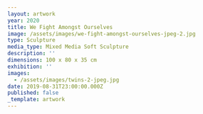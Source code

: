 ```yaml
---
layout: artwork
year: 2020
title: We Fight Amongst Ourselves
image: /assets/images/we-fight-amongst-ourselves-jpeg-2.jpg
type: Sculpture
media_type: Mixed Media Soft Sculpture
description: ''
dimensions: 100 x 80 x 35 cm
exhibition: ''
images:
  - /assets/images/twins-2-jpeg.jpg
date: 2019-08-31T23:00:00.000Z
published: false
_template: artwork
---
```


